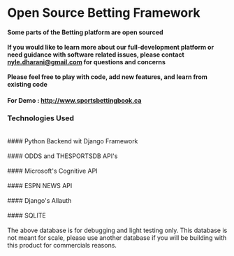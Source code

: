 # Open Source Betting Framework
**Some parts of the Betting platform are open sourced**
<br/>
<br/>
**If you would like to learn more about our full-development platform or need guidance with software related issues, please contact nyle.dharani@gmail.com for questions and concerns**
<br/>
<br/>
**Please feel free to play with code, add new features, and learn from existing code** 

#### For Demo : http://www.sportsbettingbook.ca

### Technologies Used
<br/>
#### Python Backend wit Django Framework
<br/>
<br/>
#### ODDS and THESPORTSDB API's
<br/>
<br/>
#### Microsoft's Cognitive API
<br/>
<br/>
#### ESPN NEWS API
<br/>
<br/>
#### Django's Allauth
<br/>
<br/>
#### SQLITE
<br/>
<br/>
The above database is for debugging and light testing only.
This database is not meant for scale, please use another database if you will be building with this product for commercials reasons.



